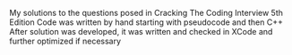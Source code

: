  My solutions to the questions posed in Cracking The Coding Interview 5th Edition
 Code was written by hand starting with pseudocode and then C++
 After solution was developed, it was written and checked in XCode and further optimized if necessary

